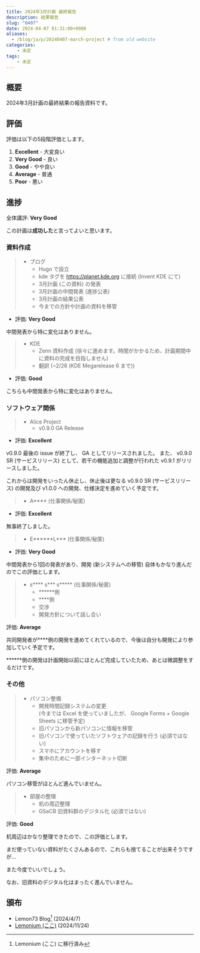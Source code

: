 ```yaml
---
title: 2024年3月計画 最終報告
description: 結果報告
slug: "0407"
date: 2024-04-07 01:31:00+0900
aliases:
  - /blog/ja/p/20240407-march-project # from old website
categories:
    - 未定
tags:
    - 未定
---
```


## 概要

2024年3月計画の最終結果の報告資料です。

## 評価

評価は以下の5段階評価とします。

1. **Excellent** - 大変良い
1. **Very Good** - 良い
1. **Good** - やや良い
1. **Average** - 普通
1. **Poor** - 悪い

## 進捗

全体講評: **Very Good**

この計画は**成功した**と言ってよいと思います。

### 資料作成

> - ブログ
>   - Hugo で設立
>   - kde タグを https://planet.kde.org に接続 (Invent KDE にて)
>   - 3月計画 (この資料) の発表
>   - 3月計画の中間発表 (進捗公表)
>   - 3月計画の結果公表
>   - 今までの方針や計画の資料を移管

- 評価: **Very Good**

中間発表から特に変化はありません。

> - KDE
>   - Zenn 資料作成 (徐々に進めます。時間がかかるため、計画期間中に資料の完成を目指しません)
>   - 翻訳 (~2/28 (KDE Megarelease 6 まで))

- 評価: **Good**

こちらも中間発表から特に変化はありません。

### ソフトウェア関係

> - Alice Project
>   - v0.9.0 GA Release

- 評価: **Excellent**

v0.9.0 最後の issue が終了し、 GA としてリリースされました。
また、 v0.9.0 SR (サービスリリース) として、若干の機能追加と調整が行われた v0.9.1 がリリースしました。

これからは開発をいったん休止し、休止後は更なる v0.9.0 SR (サービスリリース) の開発及び v1.0.0 への開発、仕様決定を進めていく予定です。

> - A\*\*\*\* (仕事関係/秘匿)

- 評価: **Excellent**

無事終了しました。

> - E\*\*\*\*\*\*L\*\*\* (仕事関係/秘匿)

- 評価: **Very Good**

中間発表から1回の発表があり、開発 (新システムへの移管) 自体もかなり進んだのでこの評価とします。

> - s\*\*\*\* s\*\*\* s\*\*\*\*\* (仕事関係/秘匿)
>   - \*\*\*\*\*\*側
>   - \*\*\*\*側
>   - 交渉
>   - 開発方針について話し合い

評価: **Average**

共同開発者が\*\*\*\*側の開発を進めてくれているので、今後は自分も開発により参加していく予定です。

\*\*\*\*\*\*側の開発は計画開始以前にほとんど完成していたため、あとは微調整をするだけです。

### その他

> - パソコン整備
>   - 開発時間記録システムの変更  
>   (今までは Excel を使っていましたが、 Google Forms + Google Sheets に移管予定)
>   - 旧パソコンから新パソコンに情報を移管
>   - 旧パソコンで使っていたソフトウェアの記録を行う (必須ではない)
>   - スマホにアカウントを移す
>   - 集中のために一部インターネット切断

評価: **Average**

パソコン移管がほとんど進んでいません。

> - 部屋の整理
>   - 机の周辺整理
>   - GSaCB 旧資料群のデジタル化 (必須ではない)

評価: **Good**

机周辺はかなり整理できたので、この評価とします。

まだ使っていない資料がたくさんあるので、これらも捨てることが出来そうですが…

また今度でいいでしょう。

なお、旧資料のデジタル化はまったく進んでいません。

## 頒布

- Lemon73 Blog[^new-website] (2024/4/7)
- [Lemonium (ここ)](./) (2024/11/24)

[^new-website]: Lemonium (ここ) に移行済み

